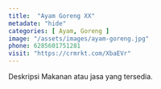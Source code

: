 ```yaml
---
title:  "Ayam Goreng XX"
metadate: "hide"
categories: [ Ayam, Goreng ]
image: "/assets/images/ayam-goreng.jpg"
phone: 6285601751281
visit: "https://crmrkt.com/XbaEVr"
---
```

Deskripsi Makanan atau jasa yang tersedia.